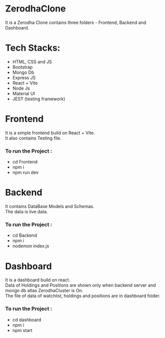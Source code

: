 # ZerodhaClone

It is a Zerodha Clone contains three folders - Frontend, Backend and Dashboard.

<h1> Tech Stacks: </h1>

- HTML, CSS and JS
- Bootstrap
- Mongo Db
- Express JS
- React + Vite
- Node Js
- Material UI
- JEST (testing framework)

<h1> Frontend </h1>

It is a simple frontend build on React + Vite.  <br>
It also contains Testing file.

<h3> To run the Project : </h3> 

- cd Frontend              <br>
- npm i                    <br>
- npm run dev              <br>

<h1> Backend </h1>

It contains DataBase Models and Schemas.  <br>
The data is live data.

<h3> To run the Project : </h3> 

- cd Backend                <br>
- npm i                     <br>
- nodemon index.js          <br>

<h1> Dashboard </h1>

It is a dashboard build on react. <br>
Data of Holdings and Positions are shown only when backend server and mongo db atlas ZerodhaCluster is On. <br>
The file of data of watchlist, holdings and positions are in dashboard folder.

<h3> To run the Project : </h3> 

- cd dashboard            <br>
- npm i                   <br>
- npm start               <br>
